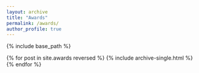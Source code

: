 ```yaml
---
layout: archive
title: "Awards"
permalink: /awards/
author_profile: true
---
```

<!-- 获奖主页 -->

{% include base_path %}

{% for post in site.awards reversed %}
  {% include archive-single.html %}
{% endfor %}